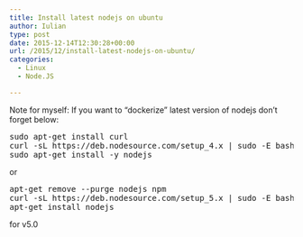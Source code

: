 ```yaml
---
title: Install latest nodejs on ubuntu
author: Iulian
type: post
date: 2015-12-14T12:30:28+00:00
url: /2015/12/install-latest-nodejs-on-ubuntu/
categories:
  - Linux
  - Node.JS

---
```

Note for myself: If you want to &#8220;dockerize&#8221; latest version of nodejs don&#8217;t forget below:

<pre class="lang:batch decode:true">sudo apt-get install curl
curl -sL https://deb.nodesource.com/setup_4.x | sudo -E bash -
sudo apt-get install -y nodejs</pre>

or

<pre class="lang:sh decode:true">apt-get remove --purge nodejs npm
curl -sL https://deb.nodesource.com/setup_5.x | sudo -E bash -
apt-get install nodejs</pre>

for v5.0